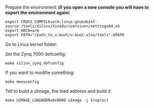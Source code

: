 Prepare the environment (**if you open a new console you will have to export the environment again**)
```plaintext
export CROSS_COMPILE=arm-linux-gnueabihf-
source /tools/Xilinx/Vivado/<version>/settings64.sh
export ARCH=arm
export PATH="/path_to_u-boot/u-boot-xlnx/tools":$PATH
```
Go to Linux kernel folder:

Set the Zynq 7000 defconfig:
```plaintext
make xilinx_zynq_defconfig
```
If you want to modifie something:
```plaintext
make menuconfig
```
Tell to build a uImage, the load address and build it:
```plaintext
make UIMAGE_LOADADDR=0x8000 uImage -j $(nproc)
```